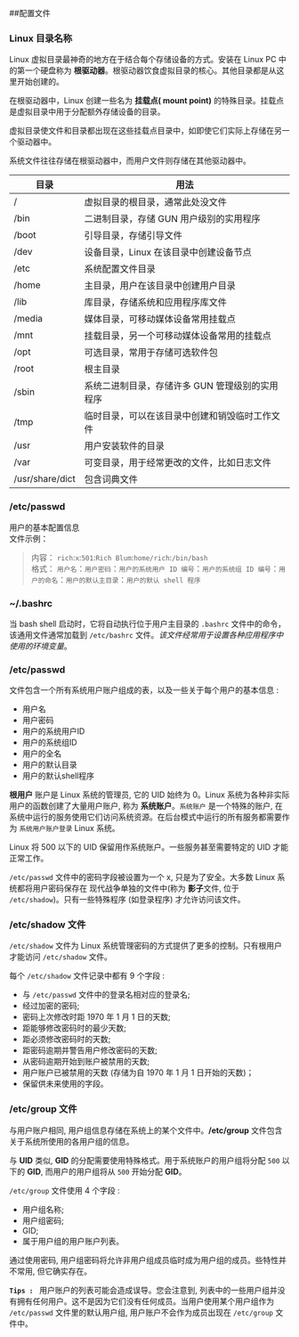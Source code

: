 
##配置文件


### Linux 目录名称

Linux 虚拟目录最神奇的地方在于结合每个存储设备的方式。安装在 Linux PC 中的第一个硬盘称为 **根驱动器**。根驱动器饮食虚拟目录的核心。其他目录都是从这里开始创建的。

在根驱动器中，Linux 创建一些名为 **挂载点( mount point)** 的特殊目录。挂载点是虚拟目录中用于分配额外存储设备的目录。

虚拟目录使文件和目录都出现在这些挂载点目录中，如即使它们实际上存储在另一个驱动器中。

系统文件往往存储在根驱动器中，而用户文件则存储在其他驱动器中。

目录 | 用法
----|--
/ | 虚拟目录的根目录，通常此处没文件
/bin | 二进制目录，存储 GUN 用户级别的实用程序
/boot | 引导目录，存储引导文件
/dev | 设备目录，Linux 在该目录中创建设备节点
/etc | 系统配置文件目录
/home | 主目录，用户在该目录中创建用户目录
/lib | 库目录，存储系统和应用程序库文件
/media | 媒体目录，可移动媒体设备常用挂载点
/mnt | 挂载目录，另一个可移动媒体设备常用的挂载点
/opt | 可选目录，常用于存储可选软件包
/root | 根主目录
/sbin | 系统二进制目录，存储许多 GUN 管理级别的实用程序
/tmp | 临时目录，可以在该目录中创建和销毁临时工作文件
/usr | 用户安装软件的目录
/var | 可变目录，用于经常更改的文件，比如日志文件
/usr/share/dict | 包含词典文件


### /etc/passwd
用户的基本配置信息  
文件示例：   
> 内容： `rich`:`x`:`501`:`Rich Blum`:`home/rich`:`/bin/bash`  
> 格式： `用户名`：`用户密码`：`用户的系统用户 ID 编号`：`用户的系统组 ID 编号`：`用户的命名`：`用户的默认主目录`：`用户的默认 shell 程序`  

### ~/.bashrc
当 bash shell 启动时，它将自动执行位于用户主目录的 `.bashrc` 文件中的命令，该通用文件通常加载到 `/etc/bashrc` 文件。*该文件经常用于设置各种应用程序中使用的环境变量*。

### /etc/passwd 
文件包含一个所有系统用户账户组成的表，以及一些关于每个用户的基本信息 : 

- 用户名
- 用户密码
- 用户的系统用户ID
- 用户的系统组ID
- 用户的全名
- 用户的默认目录
- 用户的默认shell程序

**根用户** 账户是 Linux 系统的管理员, 它的 UID 始终为 0。Linux 系统为各种非实际用户的函数创建了大量用户账户, 称为 **系统账户**。`系统账户` 是一个特殊的账户, 在系统中运行的服务使用它们访问系统资源。在后台模式中运行的所有服务都需要作为 `系统用户账户登录` Linux 系统。

Linux 将 500 以下的 UID 保留用作系统账户。一些服务甚至需要特定的 UID 才能正常工作。

`/etc/passwd` 文件中的密码字段被设置为一个 x, 只是为了安全。大多数 Linux 系统都将用户密码保存在 现代战争单独的文件中(称为 **影子**文件, 位于 `/etc/shadow`)。只有一些特殊程序 (如登录程序) 才允许访问该文件。

### /etc/shadow 文件

`/etc/shadow` 文件为 Linux 系统管理密码的方式提供了更多的控制。只有根用户才能访问 `/etc/shadow` 文件。

每个 `/etc/shadow` 文件记录中都有 9 个字段 : 

- 与 `/etc/passwd` 文件中的登录名相对应的登录名;
- 经过加密的密码;
- 密码上次修改时距 1970 年 1 月 1 日的天数;
- 距能够修改密码时的最少天数;
- 距必须修改密码时的天数;
- 距密码逾期并警告用户修改密码的天数;
- 从密码逾期开始到账户被禁用的天数;
- 用户账户已被禁用的天数 (存储为自 1970 年 1 月 1 日开始的天数)；
- 保留供未来使用的字段。

### /etc/group 文件
与用户账户相同, 用户组信息存储在系统上的某个文件中。**/etc/group** 文件包含关于系统所使用的各用户组的信息。

与 **UID** 类似, **GID** 的分配需要使用特殊格式。用于系统账户的用户组将分配 `500` 以下的 **GID**, 而用户的用户组将从 `500` 开始分配 **GID**。

`/etc/group` 文件使用 4 个字段 : 

- 用户组名称;
- 用户组密码;
- GID;
- 属于用户组的用户账户列表。

通过使用密码, 用户组密码将允许非用户组成员临时成为用户组的成员。些特性并不常用, 但它确实存在。

**`Tips : `** 用户账户的列表可能会造成误导。您会注意到, 列表中的一些用户组并没有拥有任何用户。这不是因为它们没有任何成员。当用户使用某个用户组作为 `/etc/passwd` 文件里的默认用户组, 用户账户不会作为成员出现在 `/etc/group` 文件中。



